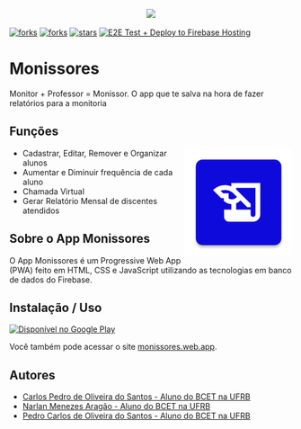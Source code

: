<p align="center">
<img src="https://user-images.githubusercontent.com/69172891/213947528-6143dc08-66aa-4d93-93ed-0fa141ca76c4.png"/>
</p>

<p>

<a href="https://github.com/iCarlosCode/Problematika/network/members"><img src="https://img.shields.io/github/forks/iCarlosCode/Monissor" alt="forks"/></a>
<a href="https://img.shields.io/website-up-down-green-red/http/monip.org.svg"><img src="https://img.shields.io/website-up-down-green-red/http/monissores.web.app" alt="forks"/></a>
<a href="https://github.com/iCarlosCode/Problematika/stargazers"><img src="https://img.shields.io/github/stars/iCarlosCode/Monissor" alt="stars"/></a>
[![E2E Test + Deploy to Firebase Hosting](https://github.com/Codeversidade/Monissores/actions/workflows/firebase-hosting-merge.yml/badge.svg?event=push)](https://github.com/Codeversidade/Monissores/actions/workflows/firebase-hosting-merge.yml)

</p>

# Monissores

Monitor + Professor = Monissor. O app que te salva na hora de fazer relatórios para a monitoria

## Funções

<img src="public/app/icons/Monissores.png" align="right"></img>

- Cadastrar, Editar, Remover e Organizar alunos
- Aumentar e Diminuir frequência de cada aluno
- Chamada Virtual
- Gerar Relatório Mensal de discentes atendidos

## Sobre o App Monissores

O App Monissores é um Progressive Web App (PWA) feito em HTML, CSS e JavaScript utilizando as tecnologias em banco de dados do Firebase.

## Instalação / Uso

<a href='https://play.google.com/store/apps/details?id=app.web.monissores.twa&pcampaignid=pcampaignidMKT-Other-global-all-co-prtnr-py-PartBadge-Mar2515-1'><img alt='Disponível no Google Play' src='https://play.google.com/intl/en_us/badges/static/images/badges/pt-br_badge_web_generic.png' height="80"/></a>

Você também pode acessar o site [monissores.web.app](https://monissores.web.app).

## Autores

- [Carlos Pedro de Oliveira do Santos - Aluno do BCET na UFRB](https://github.com/iCarlosCode 'iCarlosCode aluno do BCET na UFRB')
- [Narlan Menezes Aragão - Aluno do BCET na UFRB](https://github.com/MADARINH4 'iCarlosCode aluno do BCET na UFRB')
- [Pedro Carlos de Oliveira do Santos - Aluno do BCET na UFRB](https://github.com/Manupedro 'iCarlosCode aluno do BCET na UFRB')
